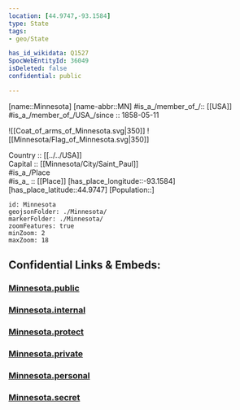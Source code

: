 ```yaml
---
location: [44.9747,-93.1584] 
type: State
tags:
- geo/State

has_id_wikidata: Q1527 
SpocWebEntityId: 36049
isDeleted: false
confidential: public

---
```

[name::Minnesota] 
[name-abbr::MN] 
#is_a_/member_of_/:: [[USA]]
#is_a_/member_of_/USA_/since :: 1858-05-11 


![[Coat_of_arms_of_Minnesota.svg|350]] 
![[Minnesota/Flag_of_Minnesota.svg|350]]  

Country :: [[../../USA]]  
Capital :: [[Minnesota/City/Saint_Paul]]  
#is_a_/Place  
#is_a_ :: [[Place]] 
[has_place_longitude::-93.1584] 
[has_place_latitude::44.9747] 
[Population::] 



```leaflet
id: Minnesota
geojsonFolder: ./Minnesota/
markerFolder: ./Minnesota/
zoomFeatures: true 
minZoom: 2 
maxZoom: 18
```


## Confidential Links & Embeds: 

### [Minnesota.public](/_public/\Earth\Continent\America~North\USA\USA~CentralMinnesota.public.md) 

### [Minnesota.internal](/_internal/\Earth\Continent\America~North\USA\USA~CentralMinnesota.internal.md) 

### [Minnesota.protect](/_protect/\Earth\Continent\America~North\USA\USA~CentralMinnesota.protect.md) 

### [Minnesota.private](/_private/\Earth\Continent\America~North\USA\USA~CentralMinnesota.private.md) 

### [Minnesota.personal](/_personal/\Earth\Continent\America~North\USA\USA~CentralMinnesota.personal.md) 

### [Minnesota.secret](/_secret/\Earth\Continent\America~North\USA\USA~CentralMinnesota.secret.md)

